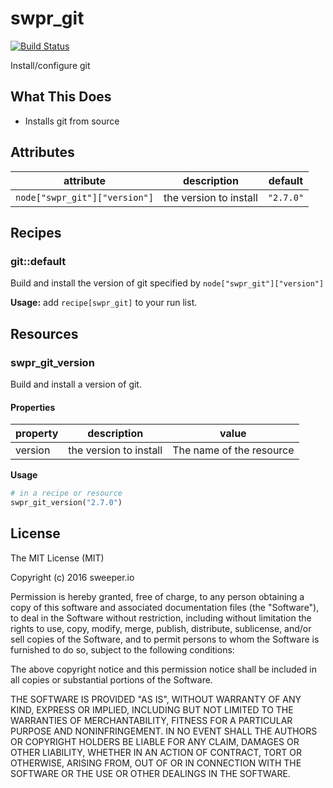 # swpr_git

[![Build Status](https://travis-ci.org/sweeperio/chef-swpr_git.svg?branch=master)](https://travis-ci.org/sweeperio/chef-swpr_git)

Install/configure git

## What This Does

* Installs git from source

## Attributes

| attribute | description | default |
|-----------|-------------|---------|
| `node["swpr_git"]["version"]` | the version to install | `"2.7.0"` |

## Recipes

### git::default

Build and install the version of git specified by `node["swpr_git"]["version"]`

**Usage:** add `recipe[swpr_git]` to your run list.

## Resources

### swpr_git_version

Build and install a version of git.

#### Properties

| property | description | value |
|----------|-------------|-------|
| version | the version to install | The name of the resource |

**Usage**

```ruby
# in a recipe or resource
swpr_git_version("2.7.0")
```


## License

The MIT License (MIT)

Copyright (c) 2016 sweeper.io

Permission is hereby granted, free of charge, to any person obtaining a copy
of this software and associated documentation files (the "Software"), to deal
in the Software without restriction, including without limitation the rights
to use, copy, modify, merge, publish, distribute, sublicense, and/or sell
copies of the Software, and to permit persons to whom the Software is
furnished to do so, subject to the following conditions:

The above copyright notice and this permission notice shall be included in
all copies or substantial portions of the Software.

THE SOFTWARE IS PROVIDED "AS IS", WITHOUT WARRANTY OF ANY KIND, EXPRESS OR
IMPLIED, INCLUDING BUT NOT LIMITED TO THE WARRANTIES OF MERCHANTABILITY,
FITNESS FOR A PARTICULAR PURPOSE AND NONINFRINGEMENT. IN NO EVENT SHALL THE
AUTHORS OR COPYRIGHT HOLDERS BE LIABLE FOR ANY CLAIM, DAMAGES OR OTHER
LIABILITY, WHETHER IN AN ACTION OF CONTRACT, TORT OR OTHERWISE, ARISING FROM,
OUT OF OR IN CONNECTION WITH THE SOFTWARE OR THE USE OR OTHER DEALINGS IN
THE SOFTWARE.
